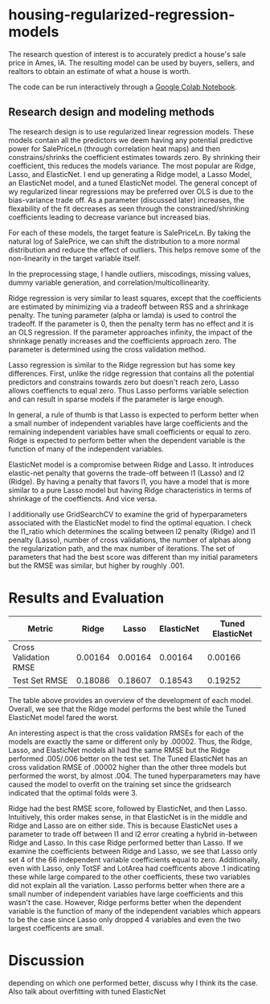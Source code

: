 # housing-regularized-regression-models
The research question of interest is to accurately predict a house's sale price in Ames, IA. The resulting model can be used by buyers, sellers, and realtors to obtain an estimate of what a house is worth. 

The code can be run interactively through a [Google Colab Notebook](https://colab.research.google.com/github/jhancuch/housing-regularized-regression-models/blob/main/housing-price-predictions.ipynb).

## Research design and modeling methods
The research design is to use regularized linear regression models. These models contain all the predictors we deem having any potential predictive power for SalePriceLn (through correlation heat maps) and then constrains/shrinks the coefficient estimates towards zero. By shrinking their coefficient, this reduces the models variance. The most popular are Ridge, Lasso, and ElasticNet. I end up generating a Ridge model, a Lasso Model, an ElasticNet model, and a tuned ElasticNet model. The general concept of wy regularized linear regressions may be preferred over OLS is due to the bias-variance trade off. As a parameter (discussed later) increases, the flexability of the fit decreases as seen through the constrained/shrinking coefficients leading to decrease variance but increased bias.

For each of these models, the target feature is SalePriceLn. By taking the natural log of SalePrice, we can shift the distribution to a more normal distribution and reduce the effect of outliers. This helps remove some of the non-linearity in the target variable itself.

In the preprocessing stage, I handle outliers, miscodings, missing values, dummy variable generation, and correlation/multicollinearity. 

Ridge regression is very similar to least squares, except that the coefficients are estimated by minimizing via a tradeoff between RSS and a shrinkage penalty. The tuning parameter (alpha or lamda) is used to control the tradeoff. If the parameter is 0, then the penalty term has no effect and it is an OLS regression. If the parameter approaches infinity, the impact of the shrinkage penatly increases and the coefficients approach zero. The parameter is determined using the cross validation method.

Lasso regression is similar to the Ridge regression but has some key differences. First, unlike the ridge regression that contains all the potential predictors and constrains towards zero but doesn't reach zero, Lasso allows coeffiencts to equal zero. Thus Lasso performs variable selection and can result in sparse models if the parameter is large enough.

In general, a rule of thumb is that Lasso is expected to perform better when a small number of independent variables have large coefficients and the remaining independent variables have small coefficients or equal to zero. Ridge is expected to perform better when the dependent variable is the function of many of the independent variables. 

ElasticNet model is a compromise between Ridge and Lasso. It introduces elastic-net penalty that governs the trade-off between l1 (Lasso) and l2 (Ridge). By having a penalty that favors l1, you have a model that is more similar to a pure Lasso model but having Ridge characteristics in terms of shrinkage of the coeffiencts. And vice versa.

I additionally use GridSearchCV to examine the grid of hyperparameters associated with the ElasticNet model to find the optimal equation. I check the l1_ratio which determines the scaling between l2 penalty (Ridge) and l1 penalty (Lasso), number of cross validations, the number of alphas along the regularization path, and the max number of iterations. The set of parameters that had the best score was different than my initial parameters but the RMSE was similar, but higher by roughly .001. 

# Results and Evaluation
| Metric | Ridge | Lasso | ElasticNet | Tuned ElasticNet |
|---     | ---   | ---   |---         |---               |
| Cross Validation RMSE | 0.00164 | 0.00164 | 0.00164 | 0.00166 |
| Test Set RMSE | 0.18086 | 0.18607 | 0.18543 | 0.19252 |

The table above provides an overview of the development of each model. Overall, we see that the Ridge model performs the best while the Tuned ElasticNet model fared the worst. 

An interesting aspect is that the cross validation RMSEs for each of the models are exactly the same or different only by .00002. Thus, the Ridge, Lasso, and ElasticNet models all had the same RMSE but the Ridge performed .005/.006 better on the test set. The Tuned ElasticNet has an cross validation RMSE of .00002 higher than the other three models but performed the worst, by almost .004. The tuned hyperparameters may have caused the model to overfit on the training set since the gridsearch indicated that the optimal folds were 3. 

Ridge had the best RMSE score, followed by ElasticNet, and then Lasso. Intuitively, this order makes sense, in that ElasticNet is in the middle and Ridge and Lasso are on either side. This is because ElasticNet uses a parameter to trade off between l1 and l2 error creating a hybrid in-between Ridge and Lasso. In this case Ridge performed better than Lasso. If we examine the coefficients between Ridge and Lasso, we see that Lasso only set 4 of the 66 independent variable coefficients equal to zero. Additionally, even with Lasso, only TotSF and LotArea had coefficents above .1 indicating these while large compared to the other coefficients, these two variables did not explain all the variation. Lasso performs better when there are a small number of independent variables have large coefficients and this wasn't the case. However, Ridge performs better when the dependent variable is the function of many of the independent variables which appears to be the case since Lasso only dropped 4 variables and even the two largest coefficents are small.

# Discussion
depending on which one performed better, discuss why I think its the case. Also talk about overfitting with tuned ElasticNet
